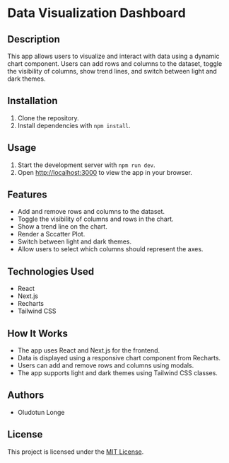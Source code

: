 # Data Visualization Dashboard

## Description
This app allows users to visualize and interact with data using a dynamic chart component. Users can add rows and columns to the dataset, toggle the visibility of columns, show trend lines, and switch between light and dark themes.

## Installation
1. Clone the repository.
2. Install dependencies with `npm install`.

## Usage
1. Start the development server with `npm run dev`.
2. Open [http://localhost:3000](http://localhost:3000) to view the app in your browser.

## Features
- Add and remove rows and columns to the dataset.
- Toggle the visibility of columns and rows in the chart.
- Show a trend line on the chart.
- Render a Sccatter Plot.
- Switch between light and dark themes.
- Allow users to select which columns should represent the axes.

## Technologies Used
- React
- Next.js
- Recharts
- Tailwind CSS

## How It Works
- The app uses React and Next.js for the frontend.
- Data is displayed using a responsive chart component from Recharts.
- Users can add and remove rows and columns using modals.
- The app supports light and dark themes using Tailwind CSS classes.

## Authors
- Oludotun Longe

## License
This project is licensed under the [MIT License](LICENSE).
